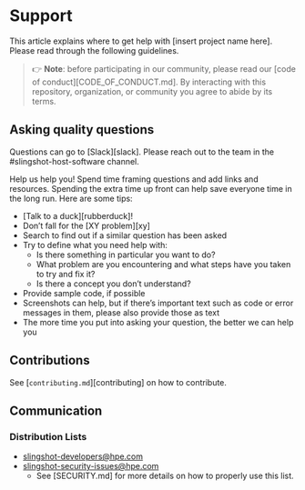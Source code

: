 # Support

This article explains where to get help with [insert project name here].
Please read through the following guidelines.

> 👉 **Note**: before participating in our community, please read our
> [code of conduct][CODE_OF_CONDUCT.md].
> By interacting with this repository, organization, or community you agree to
> abide by its terms.
## Asking quality questions

<!-- Questions can go to [GitHub discussions][chat]. -->

Questions can go to [Slack][slack]. Please reach out to the team in the #slingshot-host-software channel.

Help us help you!
Spend time framing questions and add links and resources.
Spending the extra time up front can help save everyone time in the long run.
Here are some tips:

*   [Talk to a duck][rubberduck]!
*   Don’t fall for the [XY problem][xy]
*   Search to find out if a similar question has been asked
*   Try to define what you need help with:
    *   Is there something in particular you want to do?
    *   What problem are you encountering and what steps have you taken to try
        and fix it?
    *   Is there a concept you don’t understand?
*   Provide sample code, if possible
*   Screenshots can help, but if there’s important text such as code or error
    messages in them, please also provide those as text
*   The more time you put into asking your question, the better we can help you

## Contributions

See [`contributing.md`][contributing] on how to contribute.

## Communication

<!-- TODO define external slack
### Slack
-->

### Distribution Lists

- [slingshot-developers@hpe.com](mailto:slingshot-developers@hpe.com)
- [slingshot-security-issues@hpe.com](mailto:slingshot-security-issues@hpe)
  - See [SECURITY.md] for more details on how to properly use this list. 
<!-- TODO define the remaining lists 
- [user-mailing-list][(user-mailing-list)]
- [team-mailing-list](team-mailing-list)
- [security-reporting-mailing-list](security-reporting)
- [security-vulnerability-disclosures-mailing-list](vulnerability-dl)
-->


<!-- Definitions -->

